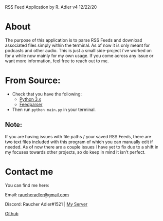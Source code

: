 RSS Feed Application by R. Adler v4 12/22/20

# About 
The purpose of this application is to parse RSS Feeds
 and download associated files simply within the 
 terminal. As of now it is only meant for 
 podcasts and other audio. This is just a small side-project 
 i've worked on for a while now mainly for my own usage. 
 If you come across any issue or want more information, 
 feel free to reach out to me.

# From Source:
- Check that you have the following:
    - [Python 3.x](https://www.python.org/)
    - [Feedparser](https://github.com/kurtmckee/feedparser)
- Then run `python main.py` in your terminal.

## Note:
If you are having issues with file paths / your saved
RSS Feeds, there are two text files included with this 
program of which you can manually edit if needed.
As of now there are a couple issues I have yet to fix 
due to a shift in my focuses towards other projects, so
do keep in mind it isn't perfect.

# Contact me
You can find me here:

Email: raucheradler@gmail.com

Discord: Raucher Adler#1521 | [My Server](https://discord.gg/6GFQcFHjSK)

[Github](https://www.github.com/RaucherAdler)
